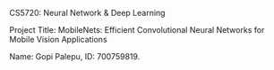 CS5720: Neural Network & Deep Learning

Project Title: MobileNets: Efficient Convolutional Neural Networks for Mobile Vision Applications

Name: Gopi Palepu, ID: 700759819.
